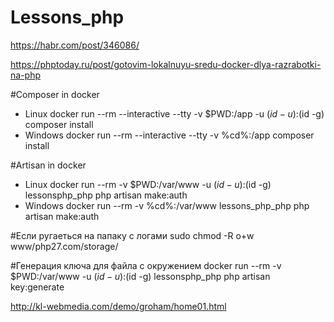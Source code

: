 # Lessons_php

https://habr.com/post/346086/

https://phptoday.ru/post/gotovim-lokalnuyu-sredu-docker-dlya-razrabotki-na-php

#Composer in docker
* Linux
docker run --rm --interactive --tty -v $PWD:/app -u $(id -u):$(id -g) composer install
* Windows
docker run --rm --interactive --tty -v %cd%:/app composer install

#Artisan in docker
* Linux
docker run --rm -v $PWD:/var/www -u $(id -u):$(id -g) lessonsphp_php php artisan make:auth
* Windows
docker run --rm -v %cd%:/var/www lessons_php_php php artisan make:auth

#Если ругаеться на папаку с логами
sudo chmod -R o+w www/php27.com/storage/

#Генерация ключа для файла с окружением
docker run --rm -v $PWD:/var/www -u $(id -u):$(id -g) lessonsphp_php php artisan key:generate

http://kl-webmedia.com/demo/groham/home01.html